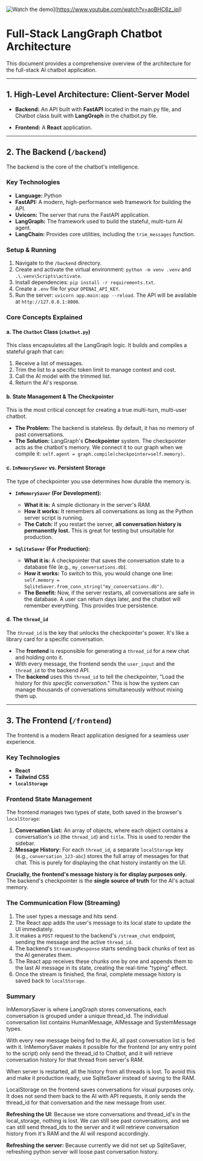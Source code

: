 ![Watch the demo](https://img.youtube.com/vi/aoBHC6z_ipI/0.jpg)](https://www.youtube.com/watch?v=aoBHC6z_ipI)

# Full-Stack LangGraph Chatbot Architecture

This document provides a comprehensive overview of the architecture for the full-stack AI chatbot application.

---

## 1. High-Level Architecture: Client-Server Model

- **Backend:** An API built with **FastAPI** located in the main.py file, and Chatbot class built with **LangGraph** in the chatbot.py file.

- **Frontend:** A **React** application.

---

## 2. The Backend (`/backend`)

The backend is the core of the chatbot's intelligence.

### Key Technologies

- **Language:** Python
- **FastAPI:** A modern, high-performance web framework for building the API.
- **Uvicorn:** The server that runs the FastAPI application.
- **LangGraph:** The framework used to build the stateful, multi-turn AI agent.
- **LangChain:** Provides core utilities, including the `trim_messages` function.

### Setup & Running

1.  Navigate to the `/backend` directory.
2.  Create and activate the virtual environment: `python -m venv .venv` and `.\.venv\Scripts\activate`.
3.  Install dependencies: `pip install -r requirements.txt`.
4.  Create a `.env` file for your `OPENAI_API_KEY`.
5.  Run the server: `uvicorn app.main:app --reload`. The API will be available at `http://127.0.0.1:8000`.

### Core Concepts Explained

#### a. The `Chatbot` Class (`chatbot.py`)

This class encapsulates all the LangGraph logic. It builds and compiles a stateful graph that can:

1.  Receive a list of messages.
2.  Trim the list to a specific token limit to manage context and cost.
3.  Call the AI model with the trimmed list.
4.  Return the AI's response.

#### b. State Management & The Checkpointer

This is the most critical concept for creating a true multi-turn, multi-user chatbot.

- **The Problem:** The backend is stateless. By default, it has no memory of past conversations.
- **The Solution:** LangGraph's **Checkpointer** system. The checkpointer acts as the chatbot's memory. We connect it to our graph when we compile it: `self.agent = graph.compile(checkpointer=self.memory)`.

#### c. `InMemorySaver` vs. Persistent Storage

The type of checkpointer you use determines how durable the memory is.

- **`InMemorySaver` (For Development):**

  - **What it is:** A simple dictionary in the server's RAM.
  - **How it works:** It remembers all conversations as long as the Python server script is running.
  - **The Catch:** If you restart the server, **all conversation history is permanently lost.** This is great for testing but unsuitable for production.

- **`SqliteSaver` (For Production):**
  - **What it is:** A checkpointer that saves the conversation state to a database file (e.g., `my_conversations.db`).
  - **How it works:** To switch to this, you would change one line: `self.memory = SqliteSaver.from_conn_string("my_conversations.db")`.
  - **The Benefit:** Now, if the server restarts, all conversations are safe in the database. A user can return days later, and the chatbot will remember everything. This provides true persistence.

#### d. The `thread_id`

The `thread_id` is the key that unlocks the checkpointer's power. It's like a library card for a specific conversation.

- The **frontend** is responsible for generating a `thread_id` for a new chat and holding onto it.
- With every message, the frontend sends the `user_input` and the `thread_id` to the backend API.
- The **backend** uses this `thread_id` to tell the checkpointer, "Load the history for _this specific conversation_." This is how the system can manage thousands of conversations simultaneously without mixing them up.

---

## 3. The Frontend (`/frontend`)

The frontend is a modern React application designed for a seamless user experience.

### Key Technologies

- **React**
- **Tailwind CSS**
- **`localStorage`**

### Frontend State Management

The frontend manages two types of state, both saved in the browser's `localStorage`:

1.  **Conversation List:** An array of objects, where each object contains a conversation's `id` (the `thread_id`) and `title`. This is used to render the sidebar.
2.  **Message History:** For each `thread_id`, a separate `localStorage` key (e.g., `conversation_123-abc`) stores the full array of messages for that chat. This is purely for displaying the chat history instantly on the UI.

**Crucially, the frontend's message history is for display purposes only.** The backend's checkpointer is the **single source of truth** for the AI's actual memory.

### The Communication Flow (Streaming)

1.  The user types a message and hits send.
2.  The React app adds the user's message to its local state to update the UI immediately.
3.  It makes a `POST` request to the backend's `/stream_chat` endpoint, sending the message and the active `thread_id`.
4.  The backend's `StreamingResponse` starts sending back chunks of text as the AI generates them.
5.  The React app receives these chunks one by one and appends them to the last AI message in its state, creating the real-time "typing" effect.
6.  Once the stream is finished, the final, complete message history is saved back to `localStorage`.

### Summary

InMemorySaver is where LangGraph stores conversations, each conversation is grouped under a unique thread_id. The individual conversation list contains HumanMessage, AIMessage and SystemMessage types.

With every new message being fed to the AI, all past conversation list is fed with it. InMemorySaver makes it possible for the frontend (or any entry point to the script) only send the thread_id to Chatbot, and it will retrieve conversation history for that thread from server's RAM.

When server is restarted, all the history from all threads is lost. To avoid this and make it production ready, use SqliteSaver instead of saving to the RAM.

LocalStorage on the frontend saves conversations for visual purposes only. It does not send them back to the AI with API requests, it only sends the thread_id for that conversation and the new message from user.

**Refreshing the UI:** Because we store conversations and thread_id's in the local_storage, nothing is lost. We can still see past conversations, and we can still send thread_ids to the server and it will retrieve conversation history from it's RAM and the AI will respond accordingly.

**Refreshing the server:** Because currently we did not set up SqliteSaver, refreshing python server will loose past conversation history.
